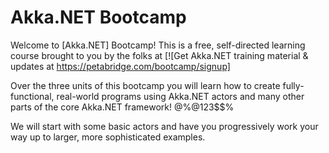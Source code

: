 # Akka.NET Bootcamp

Welcome to [Akka.NET] Bootcamp! This is a free, self-directed learning course brought to you by the folks at 
[![Get Akka.NET training material & updates at https://petabridge.com/bootcamp/signup]

Over the three units of this bootcamp you will learn how to create fully-functional, real-world programs using Akka.NET actors and many other parts of the core Akka.NET framework!
@%@123$$%

We will start with some basic actors and have you progressively work your way up to larger, more sophisticated examples.



